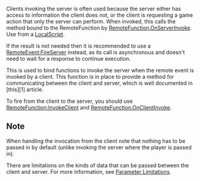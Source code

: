 Clients invoking the server is often used because the server either has access to information the client does not, or the client is requesting a game action that only the server can perform. When invoked, this calls the method bound to the RemoteFunction by [RemoteFunction.OnServerInvoke](https://developer.roblox.com/en-us/api-reference/property/RemoteFunction/OnServerInvoke). Use from a [LocalScript](https://developer.roblox.com/en-us/api-reference/class/LocalScript).

If the result is not needed then it is recommended to use a [RemoteEvent:FireServer](https://developer.roblox.com/en-us/api-reference/function/RemoteEvent/FireServer) instead, as its call is asynchronous and doesn't need to wait for a response to continue execution.

This is used to bind functions to invoke the server when the remote event is invoked by a client. This function is in place to provide a method for communicating between the client and server, which is well documented in \[this\]\[1\] article.

To fire from the client to the server, you should use [RemoteFunction:InvokeClient](https://developer.roblox.com/en-us/api-reference/function/RemoteFunction/InvokeClient) and [RemoteFunction.OnClientInvoke](https://developer.roblox.com/en-us/api-reference/property/RemoteFunction/OnClientInvoke).

Note
----

When handling the invocation from the client note that nothing has to be passed in by default (unlike invoking the server where the player is passed in).

There are limitations on the kinds of data that can be passed between the client and server. For more information, see [Parameter Limitations](https://developer.roblox.com/articles/Remote-Functions-and-Events#parameter-limitations).